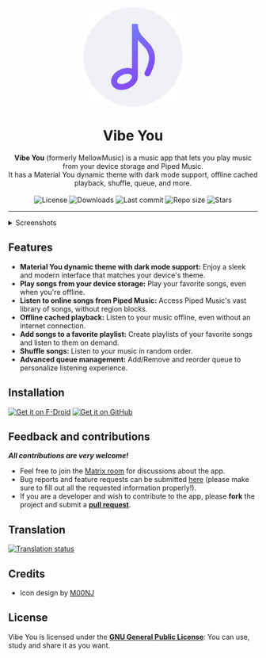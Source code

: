 <div align="center">
  <img width="200" height="200" src="fastlane/metadata/android/en-US/images/icon.png" alt="App icon">
  <h1 align="center">Vibe You</h1>
  <b>Vibe You</b> (formerly MellowMusic) is a music app that lets you play music from your device storage and Piped Music.
  <br>It has a Material You dynamic theme with dark mode support, offline cached playback, shuffle, queue, and more.
</div>
<br>

<div align="center">
    <img alt="License" src="https://img.shields.io/github/license/you-apps/VibeYou?color=c3e7ff&style=flat-square">
    <img alt="Downloads" src="https://img.shields.io/github/downloads/you-apps/VibeYou/total.svg?color=c3e7ff&style=flat-square">
    <img alt="Last commit" src="https://img.shields.io/github/last-commit/you-apps/VibeYou?color=c3e7ff&style=flat-square">
    <img alt="Repo size" src="https://img.shields.io/github/repo-size/you-apps/VibeYou?color=c3e7ff&style=flat-square">
    <img alt="Stars" src="https://img.shields.io/github/stars/you-apps/VibeYou?color=c3e7ff&style=flat-square">
    <br>
</div>

---

<details>
  <summary>  Screenshots</summary>
<p align="center">
  <img src="fastlane/metadata/android/en-US/images/phoneScreenshots/1.jpg" width="30%" />
  <img src="fastlane/metadata/android/en-US/images/phoneScreenshots/2.jpg" width="30%" />
  <img src="fastlane/metadata/android/en-US/images/phoneScreenshots/3.jpg" width="30%" />
</p>
<p align="center">
  <img src="fastlane/metadata/android/en-US/images/phoneScreenshots/4.jpg" width="30%" />
  <img src="fastlane/metadata/android/en-US/images/phoneScreenshots/5.jpg" width="30%" />
  <img src="fastlane/metadata/android/en-US/images/phoneScreenshots/6.jpg" width="30%" />
</p>
<p align="center">
  <img src="fastlane/metadata/android/en-US/images/phoneScreenshots/7.jpg" width="30%" />
</p>
</details>

## Features

- **Material You dynamic theme with dark mode support:** Enjoy a sleek and modern interface that
  matches your device's theme.
- **Play songs from your device storage:** Play your favorite songs, even when you're offline.
- **Listen to online songs from Piped Music:** Access Piped Music's vast library of songs,
  without region blocks.
- **Offline cached playback:** Listen to your music offline, even without an internet connection.
- **Add songs to a favorite playlist:** Create playlists of your favorite songs and listen to them
  on demand.
- **Shuffle songs:** Listen to your music in random order.
- **Advanced queue management:** Add/Remove and reorder queue to personalize listening experience.

## Installation


[<img src="https://fdroid.gitlab.io/artwork/badge/get-it-on.png"
     alt="Get it on F-Droid"
     height="80">](https://f-droid.org/packages/app.suhasdissa.vibeyou/)
[<img src="https://github.com/machiav3lli/oandbackupx/blob/034b226cea5c1b30eb4f6a6f313e4dadcbb0ece4/badge_github.png"
    alt="Get it on GitHub"
    height="80">](https://github.com/you-apps/VibeYou/releases/latest)

<!-- ---------- Contribution ---------- -->
## Feedback and contributions
***All contributions are very welcome!***

* Feel free to join the [Matrix room](https://matrix.to/#/#you-apps:matrix.org) for discussions about the app.
* Bug reports and feature requests can be submitted [here](https://github.com/you-apps/VibeYou/issues) (please make sure to fill out all the requested information properly!).
* If you are a developer and wish to contribute to the app, please **fork** the project and submit a [**pull request**](https://help.github.com/articles/about-pull-requests/).

## Translation
<a href="https://hosted.weblate.org/projects/you-apps/vibe-you/">
<img src="https://hosted.weblate.org/widgets/you-apps/-/vibe-you/287x66-grey.png" alt="Translation status" />
</a>

## Credits
* Icon design by [M00NJ](https://github.com/M00NJ)

## License

Vibe You is licensed under the [**GNU General Public License**](https://www.gnu.org/licenses/gpl.html): You can use, study and share it as you want.

